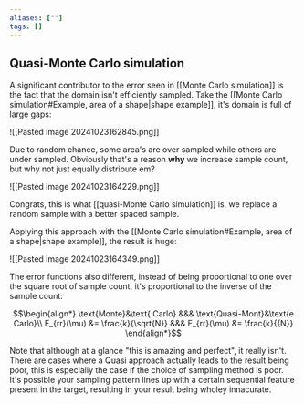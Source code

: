 ```yaml
---
aliases: [""]
tags: []
---
```


## Quasi-Monte Carlo simulation

A significant contributor to the error seen in [[Monte Carlo simulation]] is the fact that the domain isn't efficiently sampled. Take the [[Monte Carlo simulation#Example, area of a shape|shape example]], it's domain is full of large gaps:

![[Pasted image 20241023162845.png]]

Due to random chance, some area's are over sampled while others are under sampled. Obviously that's a reason __why__ we increase sample count, but why not just equally distribute em?

![[Pasted image 20241023164229.png]]

Congrats, this is what [[quasi-Monte Carlo simulation]] is, we replace a random sample with a better spaced sample.

Applying this approach with the [[Monte Carlo simulation#Example, area of a shape|shape example]], the result is huge:

![[Pasted image 20241023164349.png]]

The error functions also different, instead of being proportional to one over the square root of sample count, it's proportional to the inverse of the sample count:

$$\begin{align*}
\text{Monte}&\text{ Carlo} &&& \text{Quasi-Mont}&\text{e Carlo}\\
E_{rr}(\mu) &= \frac{k}{\sqrt{N}} &&& E_{rr}(\mu) &= \frac{k}{{N}}
\end{align*}$$

Note that although at a glance "this is amazing and perfect", it really isn't. There are cases where a Quasi approach actually leads to the result being poor, this is especially the case if the choice of sampling method is poor. It's possible your sampling pattern lines up with a certain sequential feature present in the target, resulting in your result being wholey innacurate.
